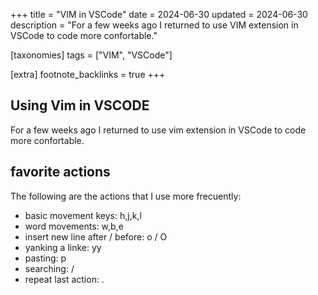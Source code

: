 +++
title = "VIM in VSCode"
date = 2024-06-30
updated = 2024-06-30
description = "For a few weeks ago I returned to use VIM extension in VSCode to code more confortable."

[taxonomies]
tags = ["VIM", "VSCode"]

[extra]
footnote_backlinks = true
+++

## Using Vim in VSCODE

For a few weeks ago I returned to use vim extension in VSCode to code more confortable.

## favorite actions

The following are the actions that I use more frecuently:

- basic movement keys: h,j,k,l
- word movements: w,b,e
- insert new line after / before: o / O
- yanking a linke: yy
- pasting: p
- searching: /
- repeat last action: .
